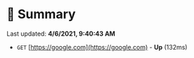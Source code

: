 # 📖 Summary
Last updated: **4/6/2021, 9:40:43 AM**

- `GET` [https://google.com](https://google.com) - **Up** (132ms)
